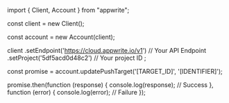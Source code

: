 import { Client,  Account } from "appwrite";

const client = new Client();

const account = new Account(client);

client
    .setEndpoint('https://cloud.appwrite.io/v1') // Your API Endpoint
    .setProject('5df5acd0d48c2') // Your project ID
;

const promise = account.updatePushTarget('[TARGET_ID]', '[IDENTIFIER]');

promise.then(function (response) {
    console.log(response); // Success
}, function (error) {
    console.log(error); // Failure
});